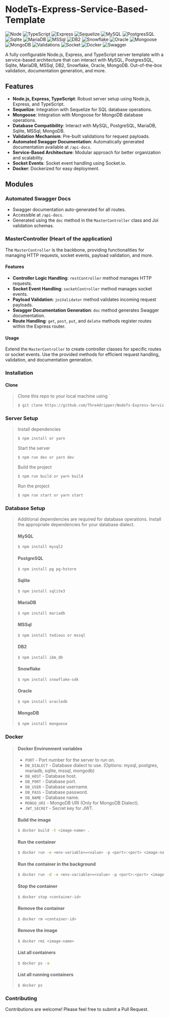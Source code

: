 # NodeTs-Express-Service-Based-Template

![Node](https://img.shields.io/badge/-Node-339933?style=flat-square&logo=Node.js&logoColor=white)
![TypeScript](https://img.shields.io/badge/-TypeScript-007ACC?style=flat-square&logo=TypeScript&logoColor=white)
![Express](https://img.shields.io/badge/-Express-000000?style=flat-square&logo=Express&logoColor=white)
![Sequelize](https://img.shields.io/badge/-Sequelize-52B0E7?style=flat-square&logo=Sequelize&logoColor=white)
![MySQL](https://img.shields.io/badge/-MySQL-4479A1?style=flat-square&logo=MySQL&logoColor=white)
![PostgresSQL](https://img.shields.io/badge/-PostgreSQL-336791?style=flat-square&logo=PostgreSQL&logoColor=white)
![Sqlite](https://img.shields.io/badge/-Sqlite-003B57?style=flat-square&logo=Sqlite&logoColor=white)
![MariaDB](https://img.shields.io/badge/-MariaDB-003545?style=flat-square&logo=MariaDB&logoColor=white)
![MSSql](https://img.shields.io/badge/-MSSql-CC2927?style=flat-square&logo=Microsoft-SQL-Server&logoColor=white)
![DB2](https://img.shields.io/badge/-DB2-CC0000?style=flat-square&logo=IBM&logoColor=white)
![Snowflake](https://img.shields.io/badge/-Snowflake-00BFFF?style=flat-square&logo=Snowflake&logoColor=white)
![Oracle](https://img.shields.io/badge/-Oracle-F80000?style=flat-square&logo=Oracle&logoColor=white)
![Mongoose](https://img.shields.io/badge/-Mongoose-880000?style=flat-square&logo=Mongoose&logoColor=white)
![MongoDB](https://img.shields.io/badge/-MongoDB-47A248?style=flat-square&logo=MongoDB&logoColor=white)
![Validations](https://img.shields.io/badge/-Validations-FF0000?style=flat-square)
![Socket](https://img.shields.io/badge/-Socket-FF6900?style=flat-square&logo=Socket.io&logoColor=white)
![Docker](https://img.shields.io/badge/-Docker-2496ED?style=flat-square&logo=Docker&logoColor=white)
![Swagger](https://img.shields.io/badge/-Swagger-85EA2D?style=flat-square&logo=Swagger&logoColor=white)

A fully configurable Node.js, Express, and TypeScript server template with a service-based architecture
that can interact with MySQL, PostgresSQL, Sqlite, MariaDB, MSSql, DB2, Snowflake, Oracle, MongoDB.
Out-of-the-box validation, documentation generation, and
more.

## Features

- **Node.js, Express, TypeScript**: Robust server setup using Node.js, Express, and TypeScript.
- **Sequelize**: Integration with Sequelize for SQL database operations.
- **Mongoose**: Integration with Mongoose for MongoDB database operations.
- **Database Compatibility**: Interact with MySQL, PostgreSQL, MariaDB, Sqlite, MSSql, MongoDB.
- **Validation Mechanism**: Pre-built validations for request payloads.
- **Automated Swagger Documentation**: Automatically generated documentation available at `/api-docs`.
- **Service-Based Architecture**: Modular approach for better organization and scalability.
- **Socket Events**: Socket event handling using Socket.io.
- **Docker**: Dockerized for easy deployment.

## Modules

### Automated Swagger Docs

- Swagger documentation auto-generated for all routes.
- Accessible at `/api-docs`.
- Generated using the `doc` method in the `MasterController` class and Joi validation schemas.

### MasterController (Heart of the application)

The `MasterController` is the backbone, providing functionalities for managing HTTP requests, socket events, payload
validation, and more.

#### Features

- **Controller Logic Handling**: `restController` method manages HTTP requests.
- **Socket Event Handling**: `socketController` method manages socket events.
- **Payload Validation**: `joiValidator` method validates incoming request payloads.
- **Swagger Documentation Generation**: `doc` method generates Swagger documentation.
- **Route Handling**: `get`, `post`, `put`, and `delete` methods register routes within the Express router.

#### Usage

Extend the `MasterController` to create controller classes for specific routes or socket events. Use the provided
methods for efficient request handling, validation, and documentation generation.

### Installation

#### Clone

> Clone this repo to your local machine using `
> ```bash
> $ git clone https://github.com/Thre4dripper/NodeTs-Express-Service-Based-Template
> ```

### Server Setup

> Install dependencies
> ```bash
> $ npm install or yarn
> ```
>
> Start the server
> ```bash
> $ npm run dev or yarn dev
> ```
>
> Build the project
> ```bash
> $ npm run build or yarn build
> ```
>
> Run the project
> ```bash
> $ npm run start or yarn start
> ```

### Database Setup

> Additional dependencies are required for database operations. Install the appropriate dependencies for your database
> dialect.
>
> #### MySQL
>
> ```bash
> $ npm install mysql2
> ```
>
> #### PostgreSQL
>
> ```bash
> $ npm install pg pg-hstore
> ```
>
> #### Sqlite
>
> ```bash
> $ npm install sqlite3
> ```
>
> #### MariaDB
>
> ```bash
> $ npm install mariadb
> ```
>
> #### MSSql
>
> ```bash
> $ npm install tedious or mssql
> ```
>
> #### DB2
>
> ```bash
> $ npm install ibm_db
> ```
>
> #### Snowflake
>
> ```bash
> $ npm install snowflake-sdk
> ```
>
> #### Oracle
>
> ```bash
> $ npm install oracledb
> ```
>
> #### MongoDB
>
> ```bash
> $ npm install mongoose
> ```

### Docker

> #### Docker Environment variables
>
> - `PORT` - Port number for the server to run on.
> - `DB_DIALECT` - Database dialect to use. (Options: mysql, postgres, mariadb, sqlite, mssql, mongodb)
> - `DB_HOST` - Database host.
> - `DB_PORT` - Database port.
> - `DB_USER` - Database username.
> - `DB_PASS` - Database password.
> - `DB_NAME` - Database name.
> - `MONGO_URI` - MongoDB URI (Only for MongoDB Dialect).
> - `JWT_SECRET` - Secret key for JWT.
>
> #### Build the image
>
> ```bash
> $ docker build -t <image-name> .
> ```
>
> #### Run the container
>
> ```bash
> $ docker run -e <env-variable>=<value> -p <port>:<port> <image-name>
> ```
>
> #### Run the container in the background
>
> ```bash
> $ docker run -d -e <env-variable>=<value> -p <port>:<port> <image-name>
> ```
>
> #### Stop the container
>
> ```bash
> $ docker stop <container-id>
> ```
>
> #### Remove the container
>
> ```bash
> $ docker rm <container-id>
> ```
>
> #### Remove the image
>
> ```bash
> $ docker rmi <image-name>
> ```
>
> #### List all containers
>
> ```bash
> $ docker ps -a
> ```
>
> #### List all running containers
>
> ```bash
> $ docker ps
> ```

### Contributing

Contributions are welcome! Please feel free to submit a Pull Request.